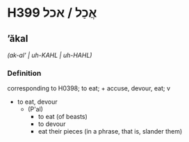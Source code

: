 # H399 אֲכַל / אכל

## ʼăkal

_(ak-al' | uh-KAHL | uh-HAHL)_

### Definition

corresponding to H0398; to eat; + accuse, devour, eat; v

- to eat, devour
  - (P'al)
    - to eat (of beasts)
    - to devour
    - eat their pieces (in a phrase, that is, slander them)
